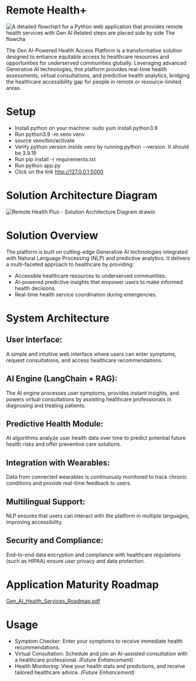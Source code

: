 # Remote Health+
![A detailed flowchart for a Python web application that provides remote health services with Gen AI  Related steps are placed side by side  The flowcha](https://github.com/user-attachments/assets/1a718d2c-514b-480d-8456-24b71b913cee)

The Gen AI-Powered Health Access Platform is a transformative solution designed to enhance equitable access to healthcare resources and opportunities for underserved communities globally. Leveraging advanced Generative AI technologies, this platform provides real-time health assessments, virtual consultations, and predictive health analytics, bridging the healthcare accessibility gap for people in remote or resource-limited areas.

# Setup
- Install python on your machine: sudo yum install python3.9
- Run python3.9 -m venv venv
- source venv/bin/activate
- Verify python version inside venv by running python --version. It should be 3.9.19
- Run pip install -r requirements.txt
- Run python app.py
- Click on the link http://127.0.0.1:5000

# Solution Architecture Diagram
![Remote Health Plus - Solution Architecture Diagram drawio](https://github.com/user-attachments/assets/b3ca3c27-9a80-43f5-96e3-4ded6c9c1754)

# Solution Overview
The platform is built on cutting-edge Generative AI technologies integrated with Natural Language Processing (NLP) and predictive analytics. It delivers a multi-faceted approach to healthcare by providing:
- Accessible healthcare resources to underserved communities.
- AI-powered predictive insights that empower users to make informed health decisions.
- Real-time health service coordination during emergencies.

# System Architecture
## User Interface:
A simple and intuitive web interface where users can enter symptoms, request consultations, and access healthcare recommendations.

## AI Engine (LangChain + RAG):
The AI engine processes user symptoms, provides instant insights, and powers virtual consultations by assisting healthcare professionals in diagnosing and treating patients.

## Predictive Health Module:
AI algorithms analyze user health data over time to predict potential future health risks and offer preventive care solutions.

## Integration with Wearables:
Data from connected wearables is continuously monitored to track chronic conditions and provide real-time feedback to users.

## Multilingual Support:
NLP ensures that users can interact with the platform in multiple languages, improving accessibility.

## Security and Compliance:
End-to-end data encryption and compliance with healthcare regulations (such as HIPAA) ensure user privacy and data protection.

# Application Maturity Roadmap
[Gen_AI_Health_Services_Roadmap.pdf](https://github.com/user-attachments/files/17406175/Gen_AI_Health_Services_Roadmap.pdf)

# Usage
 - Symptom Checker: Enter your symptoms to receive immediate health recommendations.
 - Virtual Consultation: Schedule and join an AI-assisted consultation with a healthcare professional. _(Future Enhancement)_
 - Health Monitoring: View your health stats and predictions, and receive tailored healthcare advice. _(Future Enhancement)_
